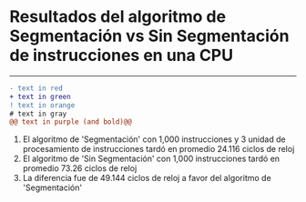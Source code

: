 # Resultados del algoritmo de Segmentación vs Sin Segmentación de instrucciones en una CPU
---

```diff
- text in red
+ text in green
! text in orange
# text in gray
@@ text in purple (and bold)@@
```

1. El algoritmo de 'Segmentación' con 1,000 instrucciones y 3 unidad de procesamiento de instrucciones tardó en promedio 24.116 ciclos de reloj
2. El algoritmo de 'Sin Segmentación' con 1,000 instrucciones tardó en promedio 73.26 ciclos de reloj
3. La diferencia fue de 49.144 ciclos de reloj a favor del algoritmo de 'Segmentación'
